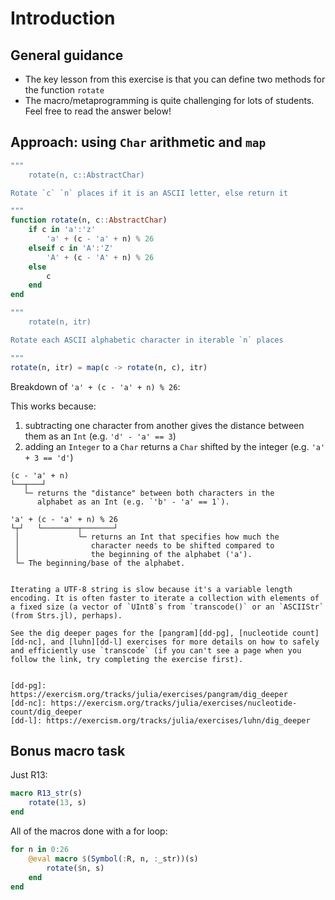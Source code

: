 # Introduction

## General guidance

- The key lesson from this exercise is that you can define two methods for the function `rotate`
- The macro/metaprogramming is quite challenging for lots of students. Feel free to read the answer below!

## Approach: using `Char` arithmetic and `map`

```julia
"""
    rotate(n, c::AbstractChar)

Rotate `c` `n` places if it is an ASCII letter, else return it

"""
function rotate(n, c::AbstractChar)
    if c in 'a':'z'
        'a' + (c - 'a' + n) % 26
    elseif c in 'A':'Z'
        'A' + (c - 'A' + n) % 26
    else
        c
    end
end

"""
    rotate(n, itr)

Rotate each ASCII alphabetic character in iterable `n` places

"""
rotate(n, itr) = map(c -> rotate(n, c), itr)
```

Breakdown of `'a' + (c - 'a' + n) % 26`:

This works because:

1. subtracting one character from another gives the distance between them as an `Int` (e.g. `'d' - 'a' == 3`)
1. adding an `Integer` to a `Char` returns a `Char` shifted by the integer (e.g. `'a' + 3 == 'd'`)

```
(c - 'a' + n)
└──┬───┘
   └─ returns the "distance" between both characters in the
      alphabet as an Int (e.g. `'b' - 'a' == 1`).
```

```
'a' + (c - 'a' + n) % 26
└┬┘   └────────┬───────┘
 │             └─ returns an Int that specifies how much the
 │                character needs to be shifted compared to
 │                the beginning of the alphabet ('a').
 └─ The beginning/base of the alphabet.
```

~~~~exercism/advanced

Iterating a UTF-8 string is slow because it's a variable length encoding. It is often faster to iterate a collection with elements of a fixed size (a vector of `UInt8`s from `transcode()` or an `ASCIIStr` (from Strs.jl), perhaps).

See the dig deeper pages for the [pangram][dd-pg], [nucleotide count][dd-nc], and [luhn][dd-l] exercises for more details on how to safely and efficiently use `transcode` (if you can't see a page when you follow the link, try completing the exercise first).


[dd-pg]: https://exercism.org/tracks/julia/exercises/pangram/dig_deeper
[dd-nc]: https://exercism.org/tracks/julia/exercises/nucleotide-count/dig_deeper
[dd-l]: https://exercism.org/tracks/julia/exercises/luhn/dig_deeper

~~~~

## Bonus macro task

Just R13:

```julia
macro R13_str(s)
    rotate(13, s)
end
```

All of the macros done with a for loop:

```julia
for n in 0:26
    @eval macro $(Symbol(:R, n, :_str))(s)
        rotate($n, s)
    end
end
```
